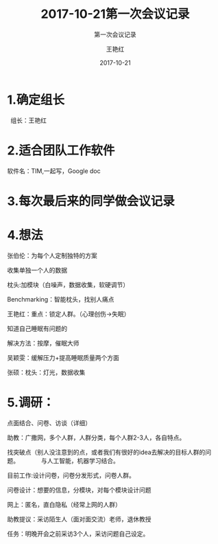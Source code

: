 ﻿---
layout:     post
title:      2017-10-21第一次会议记录
subtitle:   第一次会议记录
date:       2017-10-21
author:     王艳红
header-img: img/Meeting_Record_bg.jpg
catalog: true
tags:
    - Meeting
---

# 1.确定组长

   组长：王艳红
   
# 2.适合团队工作软件

软件名：TIM,一起写，Google doc

# 3.每次最后来的同学做会议记录

# 4.想法

张伯伦：为每个人定制独特的方案

收集单独一个人的数据
  
枕头:加模块（白噪声，数据收集，软硬调节）
                   
Benchmarking：智能枕头，找别人痛点             
     
王艳红：重点：锁定人群。（心理创伤->失眠）
                  
知道自己睡眠有问题的

解决方法：按摩，催眠大师
    
吴颖雯：缓解压力+提高睡眠质量两个方面   
     
张硕：枕头：灯光，数据收集

# 5.调研：
     
点面结合、问卷、访谈（详细）

助教：广撒网，多个人群，人群分类，每个人群2-3人，各自特点。

找突破点（别人没注意到的点，或者我们有很好的idea去解决的目标人群的问题。
             
与人工智能，机器学习结合。


目前工作:设计问卷，问卷分发形式，问卷人群。
  
问卷设计：想要的信息，分模块，对每个模块设计问题
 
网上：匿名，直白隐私（经常上网的人群）

助教提议：采访陌生人（面对面交流）老师，退休教授

任务：明晚开会之前采访3个人，采访问题自己设定。
